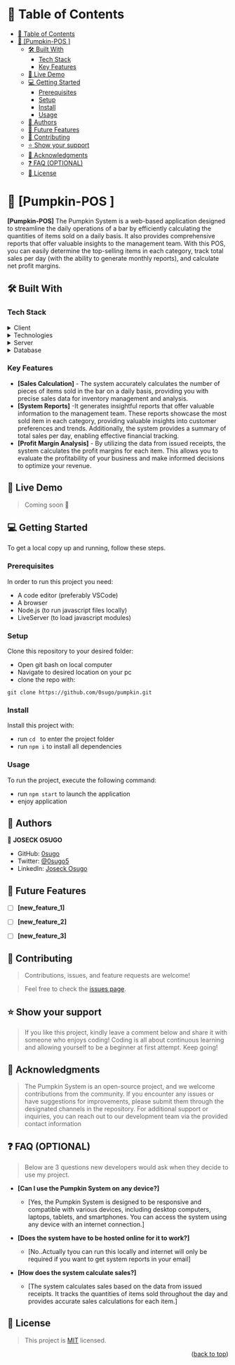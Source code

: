 <!-- TABLE OF CONTENTS -->
<!-- TABLE OF CONTENTS -->

# 📗 Table of Contents

- [📗 Table of Contents](#-table-of-contents)
- [📖 \[Pumpkin-POS \] ](#-pumpkin-pos--)
  - [🛠 Built With ](#-built-with-)
    - [Tech Stack ](#tech-stack-)
    - [Key Features ](#key-features-)
  - [🚀 Live Demo ](#-live-demo-)
  - [💻 Getting Started ](#-getting-started-)
    - [Prerequisites](#prerequisites)
    - [Setup](#setup)
    - [Install](#install)
    - [Usage](#usage)
  - [👥 Authors ](#-authors-)
  - [🔭 Future Features ](#-future-features-)
  - [🤝 Contributing ](#-contributing-)
  - [⭐️ Show your support ](#️-show-your-support-)
  - [🙏 Acknowledgments ](#-acknowledgments-)
  - [❓ FAQ (OPTIONAL) ](#-faq-optional-)
  - [📝 License ](#-license-)

<!-- PROJECT DESCRIPTION -->

# 📖 [Pumpkin-POS ] <a name="about-project"></a>

**[Pumpkin-POS]** The Pumpkin System is a web-based application designed to streamline the daily operations of a bar by efficiently calculating the quantities of items sold on a daily basis. It also provides comprehensive reports that offer valuable insights to the management team. With this POS, you can easily determine the top-selling items in each category, track total sales per day (with the ability to generate monthly reports), and calculate net profit margins.



## 🛠 Built With <a name="built-with"></a>

### Tech Stack <a name="tech-stack"></a>

<details>
  <summary>Client</summary>
   <ul>
    <li><a href="https://developer.mozilla.org/en-US/docs/Web/HTML">HTML</a></li>
    <li><a href="https://developer.mozilla.org/en-US/docs/Web/CSS">CSS</a></li>
    <li><a href="https://developer.mozilla.org/en-US/docs/Web/JavaScript">JavaScript</a></li>    
  </ul>
</details>

<details>
<summary>Technologies</summary>
  <ul>
    <li><a href="https://create-react-app.dev">React</a></li>
  </ul>
</details>

<details>
  <summary>Server</summary>
  <ul>
    <li><a href="https://expressjs.com/">Express.js</a></li>
  </ul>
</details>

<details>
<summary>Database</summary>
  <ul>
    <li><a href="https://www.postgresql.org/">PostgreSQL</a></li>
  </ul>
</details>

<!-- Features -->

### Key Features <a name="key-features"></a>

- **[Sales Calculation]** - The system accurately calculates the number of pieces of items sold in the bar on a daily basis, providing you with precise sales data for inventory management and analysis.
- **[System Reports]** -It generates insightful reports that offer valuable information to the management team. These reports showcase the most sold item in each category, providing valuable insights into customer preferences and trends. Additionally, the system provides a summary of total sales per day, enabling effective financial tracking.
- **[Profit Margin Analysis]** - By utilizing the data from issued receipts, the system calculates the profit margins for each item. This allows you to evaluate the profitability of your business and make informed decisions to optimize your revenue.


<!-- LIVE DEMO -->

## 🚀 Live Demo <a name="live-demo"></a>

> Coming soon 🚀 

<!-- - [Live Demo Link](https://yourdeployedapplicationlink.com) -->

<!-- GETTING STARTED -->

## 💻 Getting Started <a name="getting-started"></a>

To get a local copy up and running, follow these steps.

### Prerequisites

In order to run this project you need:
- A code editor (preferably VSCode)
- A browser
- Node.js (to run javascript files locally)
- LiveServer (to load javascript modules)

<!--
Example command:

```sh
 gem install rails
```
 -->

### Setup
Clone this repository to your desired folder:

- Open git bash on local computer
- Navigate to desired location on your pc
- clone the repo with: 

```git clone https://github.com/0sugo/pumpkin.git```

<!--
Example commands:

```sh
  cd my-folder
  git clone git@github.com:myaccount/my-project.git
```
--->

### Install

Install this project with:

- run ```cd ``` to enter the project folder
- run ```npm i``` to install all dependencies

<!--
Example command:

```sh
  cd my-project
  gem install
```
--->

### Usage

To run the project, execute the following command:

- run ```npm start``` to launch the application
- enjoy application

<!--
Example command:

```sh
  rails server
```
--->

<!-- AUTHORS -->

## 👥 Authors <a name="authors"></a>

👤 **JOSECK OSUGO**

- GitHub: [0sugo](https://github.com/0sugo)
- Twitter: [@0sugo5](https://twitter.com/osugo5)
- LinkedIn: [Joseck Osugo](https://www.linkedin.com/in/joseck-osugo/)



<!-- FUTURE FEATURES -->

## 🔭 Future Features <a name="future-features"></a>

- [ ] **[new_feature_1]**
- [ ] **[new_feature_2]**
- [ ] **[new_feature_3]**


<!-- CONTRIBUTING -->

## 🤝 Contributing <a name="contributing"></a>

> Contributions, issues, and feature requests are welcome!

> Feel free to check the [issues page](https://github.com/0sugo/pumpkin/issues).


<!-- SUPPORT -->

## ⭐️ Show your support <a name="support"></a>

> If you like this project, kindly leave a comment below and share it with someone who enjoys coding! Coding is all about continuous learning and allowing yourself to be a beginner at first attempt. Keep going! 


<!-- ACKNOWLEDGEMENTS -->

## 🙏 Acknowledgments <a name="acknowledgements"></a>

> The Pumpkin System is an open-source project, and we welcome contributions from the community. If you encounter any issues or have suggestions for improvements, please submit them through the designated channels in the repository. For additional support or inquiries, you can reach out to our development team via the provided contact information

<!-- FAQ (optional) -->

## ❓ FAQ (OPTIONAL) <a name="faq"></a>

>Below are 3 questions new developers would ask when they decide to use my project.

- **[Can I use the Pumpkin System on any device?]**

  - [Yes, the Pumpkin System is designed to be responsive and compatible with various devices, including desktop computers, laptops, tablets, and smartphones. You can access the system using any device with an internet connection.]

- **[Does the system have to be hosted online for it to work?]**
  - [No..Actually tyou can run this locally and internet will only be required if you want to get system reports in your email]
- **[How does the system calculate sales?]**
  - [The system calculates sales based on the data from issued receipts. It tracks the quantities of items sold throughout the day and provides accurate sales calculations for each item.]

<!-- LICENSE -->

## 📝 License <a name="license"></a>

> This project is [MIT](./LICENSE) licensed.

<p align="right">(<a href="#readme-top">back to top</a>)</p>

